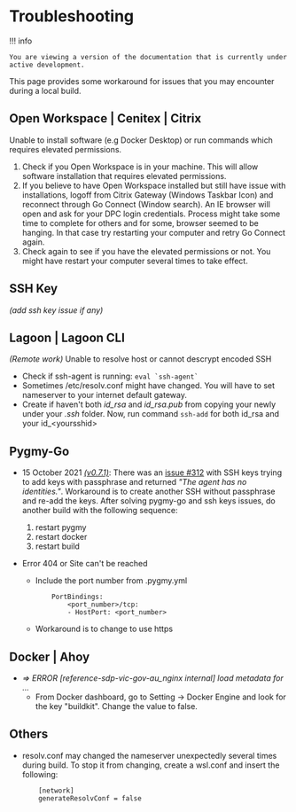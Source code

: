 # Troubleshooting

!!! info
    
    You are viewing a version of the documentation that is currently under 
    active development.

 This page provides some workaround for issues that you may encounter during a local build.

## Open Workspace | Cenitex | Citrix
Unable to install software (e.g Docker Desktop) or run commands which requires elevated permissions.

1. Check if you Open Workspace is in your machine. This will allow software installation that requires elevated permissions.
2. If you believe to have Open Workspace installed but still have issue with installations, logoff from Citrix Gateway (Windows Taskbar Icon) and reconnect through Go Connect (Window search). An IE browser will open and ask for your DPC login credentials. Process might take some time to complete for others and for some, browser seemed to be hanging. In that case try restarting your computer and retry Go Connect again.
3. Check again to see if you have the elevated permissions or not. You might have restart your computer several times to take effect.

## SSH Key
*(add ssh key issue if any)*

## Lagoon | Lagoon CLI
*(Remote work)* Unable to resolve host or cannot descrypt encoded SSH

- Check if ssh-agent is running: ``` eval `ssh-agent` ```
- Sometimes /etc/resolv.conf might have changed. You will have to set nameserver to your internet default gateway.
- Create if haven't both *id_rsa* and *id_rsa.pub* from copying your newly under your *.ssh* folder. Now, run command `ssh-add` for both id_rsa and your id_\<yoursshid\>

## Pygmy-Go 
- 15 October 2021 [*(v0.7.1)*](https://github.com/fubarhouse/pygmy-go/releases/latest): There was an [issue #312](https://github.com/fubarhouse/pygmy-go/issues/312) with SSH keys trying to add keys with passphrase and returned *"The agent has no identities."*. Workaround is to create another SSH without passphrase and re-add the keys. After solving pygmy-go and ssh keys issues, do another build with the following sequence:
    1. restart pygmy
    2. restart docker
    3. restart build

- Error 404 or Site can't be reached
    - Include the port number from .pygmy.yml
        ```
            PortBindings:
                <port_number>/tcp:
                - HostPort: <port_number>
        ```
    - Workaround is to change to use https
    

## Docker | Ahoy
- *=> ERROR [reference-sdp-vic-gov-au_nginx internal] load metadata for ...*
    - From Docker dashboard, go to Setting -> Docker Engine and look for the key "buildkit". Change the value to false.


## Others
- resolv.conf may changed the nameserver unexpectedly several times during build. To stop it from changing, create a wsl.conf and insert the following:
    ```
        [network]
        generateResolvConf = false
    ```